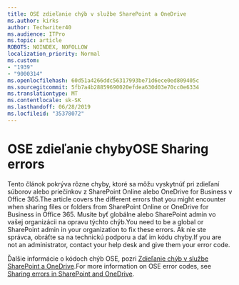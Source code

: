 ```yaml
---
title: OSE zdieľanie chýb v službe SharePoint a OneDrive
ms.author: kirks
author: Techwriter40
ms.audience: ITPro
ms.topic: article
ROBOTS: NOINDEX, NOFOLLOW
localization_priority: Normal
ms.custom:
- "1939"
- "9000314"
ms.openlocfilehash: 60d51a4266ddc56317993be71d6ece0ed809405c
ms.sourcegitcommit: 5fb7a4b28859690020efdea630d03e70cc0e6334
ms.translationtype: MT
ms.contentlocale: sk-SK
ms.lasthandoff: 06/28/2019
ms.locfileid: "35378072"
---
```

# <a name="ose-sharing-errors"></a><span data-ttu-id="77e83-102">OSE zdieľanie chyby</span><span class="sxs-lookup"><span data-stu-id="77e83-102">OSE Sharing errors</span></span>

<span data-ttu-id="77e83-103">Tento článok pokrýva rôzne chyby, ktoré sa môžu vyskytnúť pri zdieľaní súborov alebo priečinkov z SharePoint Online alebo OneDrive for Business v Office 365.</span><span class="sxs-lookup"><span data-stu-id="77e83-103">The article covers the different errors that you might encounter when sharing files or folders from SharePoint Online or OneDrive for Business in Office 365.</span></span> <span data-ttu-id="77e83-104">Musíte byť globálne alebo SharePoint admin vo vašej organizácii na opravu týchto chýb.</span><span class="sxs-lookup"><span data-stu-id="77e83-104">You need to be a global or SharePoint admin in your organization to fix these errors.</span></span> <span data-ttu-id="77e83-105">Ak nie ste správca, obráťte sa na technickú podporu a dať im kódu chyby.</span><span class="sxs-lookup"><span data-stu-id="77e83-105">If you are not an administrator, contact your help desk and give them your error code.</span></span>

<span data-ttu-id="77e83-106">Ďalšie informácie o kódoch chýb OSE, pozri [Zdieľanie chýb v službe SharePoint a OneDrive](https://docs.microsoft.com/sharepoint/sharepoint-onedrive-error-message).</span><span class="sxs-lookup"><span data-stu-id="77e83-106">For more information on OSE error codes, see [Sharing errors in SharePoint and OneDrive](https://docs.microsoft.com/sharepoint/sharepoint-onedrive-error-message).</span></span>
